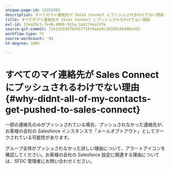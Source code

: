 ```yaml
---
unique-page-id: 14352491
description: すべてのマイ連絡先が Sales Connect にプッシュされるわけでない理由- Marketo ドキュメント - 製品ドキュメント
title: すべてのマイ連絡先が Sales Connect にプッシュされるわけでない理由
exl-id: 53ea29c1-fe48-4808-933a-3ab1744a7d7e
source-git-commit: 72e1d29347bd5b77107da1e9c30169cb6490c432
workflow-type: ht
source-wordcount: '91'
ht-degree: 100%

---
```


# すべてのマイ連絡先が Sales Connect にプッシュされるわけでない理由 {#why-didnt-all-of-my-contacts-get-pushed-to-sales-connect}

一部の連絡先のみがプッシュされている場合、プッシュされなかった連絡先が、お客様の会社の Salesforce インスタンスで「メールオプトアウト」としてマークされている可能性があります。

グループ全体がプッシュされなかった詳しい理由について、アラートアイコンを確認してください。お客様の会社の Salesforce 設定に関連する理由については、SFDC 管理者にお問い合わせください。
